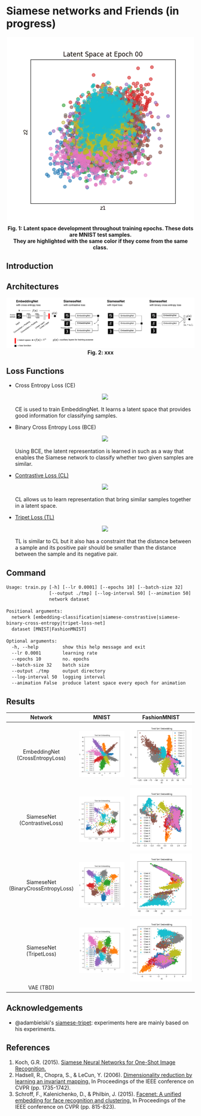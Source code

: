 # Siamese networks and Friends (in progress)


<div align="center">
<img src="https://github.com/heytitle/siamese-net-and-friends/blob/master/output/siamese-binary-cross-entropy-MNIST-latent-space-development.gif?raw=true"/> <br>
<b>Fig. 1: Latent space development throughout training epochs.
These dots are MNIST test samples. <br>
They are highlighted with the same color if they come from the same class.
</b>
</div>

## Introduction

## Architectures
<div align="center">
<img src="https://raw.githubusercontent.com/heytitle/siamese-net-and-friends/master/diagrams/architectures.png?raw=1"/>
<br>
<b> Fig. 2: xxx
</b>
</div>

## Loss Functions
- Cross Entropy Loss (CE)

    <div align="center">
        <image src="https://quicklatex.com/cache3/e1/ql_e6a731377c2350e21b6e693388d16ce1_l3.png"/>
    </div>

    CE is used to train EmbeddingNet. It learns a latent space that provides good information for classifying samples.
- Binary Cross Entropy Loss (BCE)

    <div align="center">
        <image src="https://quicklatex.com/cache3/46/ql_e2a3b0ee554b1325047bae1e2bfb8846_l3.png"/>
    </div>

    Using BCE, the latent representation is learned in such as a way that enables the Siamese network to classify whether two given samples are similar.

- [Contrastive Loss (CL)][contrastive-loss]

    <div align="center">
        <image src="https://quicklatex.com/cache3/5d/ql_926e5928c3ea223befe79483f92e435d_l3.png"/>
    </div>

    CL allows us to learn representation that bring similar samples together in a latent space.

- [Tripet Loss (TL)][tripet-loss]

    <div align="center">
        <image src="https://quicklatex.com/cache3/d9/ql_2cb9c3e873b3ff264ba7b578487a84d9_l3.png"/>
    </div>

    TL is similar to CL but it also has a constraint that the distance between a sample and its positive pair should be smaller than the distance between the sample and its negative pair.

## Command
```
Usage: train.py [-h] [--lr 0.0001] [--epochs 10] [--batch-size 32]
                [--output ./tmp] [--log-interval 50] [--animation 50]
                network dataset

Positional arguments:
  network [embedding-classification|siamese-constrastive|siamese-binary-cross-entropy|tripet-loss-net]
  dataset [MNIST|FashionMNIST]

Optional arguments:
  -h, --help         show this help message and exit
  --lr 0.0001        learning rate
  --epochs 10        no. epochs
  --batch-size 32    batch size
  --output ./tmp     output directory
  --log-interval 50  logging interval
  --animation False  produce latent space every epoch for animation
```

## Results

| Network      | MNIST           | FashionMNIST  |
|:-------------:|:-------------:| :-----:|
| EmbeddingNet <br> (CrossEntropyLoss) | ![emb_mnist] | ![emb_fmnist] |
| SiameseNet   <br> (ContrastiveLoss)  | ![sc_mnist]     | ![sc_fmnist] |
| SiameseNet   <br> (BinaryCrossEntropyLoss)   | ![scb_mnist]      | ![scb_fmnist] |
| SiameseNet   <br> (TripetLoss)   | ![tp_mnist]      | ![tp_fmnist] |
| VAE (TBD) | | |


## Acknowledgements
- @adambielski's [siamese-tripet](https://github.com/adambielski/siamese-triplet): experiments here are mainly based on his experiments.

## References
1. Koch, G.R. (2015). [Siamese Neural Networks for One-Shot Image Recognition.][siamese-paper]
2. Hadsell, R., Chopra, S., & LeCun, Y. (2006). [Dimensionality reduction by learning an invariant mapping.][contrastive-loss] In Proceedings of the IEEE conference on CVPR (pp. 1735-1742).
3. Schroff, F., Kalenichenko, D., & Philbin, J. (2015). [Facenet: A unified embedding for face recognition and clustering.][tripet-loss] In Proceedings of the IEEE conference on CVPR (pp. 815-823).


[architecures]: https://raw.githubusercontent.com/heytitle/siamese-net-and-friends/master/diagrams/architectures.png?raw=1
[emb_mnist]: https://raw.githubusercontent.com/heytitle/siamese-net-and-friends/master/output/embedding-classification-MNIST-testing-set-embedding.png
[emb_fmnist]: https://raw.githubusercontent.com/heytitle/siamese-net-and-friends/master/output/embedding-classification-FashionMNIST-testing-set-embedding.png
[sc_mnist]: https://raw.githubusercontent.com/heytitle/siamese-net-and-friends/master/output/siamese-constrastive-MNIST-testing-set-embedding.png
[sc_fmnist]: https://raw.githubusercontent.com/heytitle/siamese-net-and-friends/master/output/siamese-constrastive-FashionMNIST-testing-set-embedding.png
[scb_mnist]: https://raw.githubusercontent.com/heytitle/siamese-net-and-friends/master/output/siamese-binary-cross-entropy-MNIST-testing-set-embedding.png
[scb_fmnist]: https://raw.githubusercontent.com/heytitle/siamese-net-and-friends/master/output/siamese-binary-cross-entropy-FashionMNIST-testing-set-embedding.png
[tp_mnist]: https://raw.githubusercontent.com/heytitle/siamese-net-and-friends/master/output/tripet-loss-net-MNIST-testing-set-embedding.png
[tp_fmnist]: https://raw.githubusercontent.com/heytitle/siamese-net-and-friends/master/output/tripet-loss-net-FashionMNIST-testing-set-embedding.png

[siamese-paper]: https://www.semanticscholar.org/paper/Siamese-Neural-Networks-for-One-Shot-Image-Koch/e66955e4a24b611c54f9e7f6b178e7cbaddd0fbb
[contrastive-loss]: http://yann.lecun.com/exdb/publis/pdf/hadsell-chopra-lecun-06.pdf
[tripet-loss]: https://arxiv.org/pdf/1503.03832.pdf

[img_placeholder]: https://via.placeholder.com/500x500
